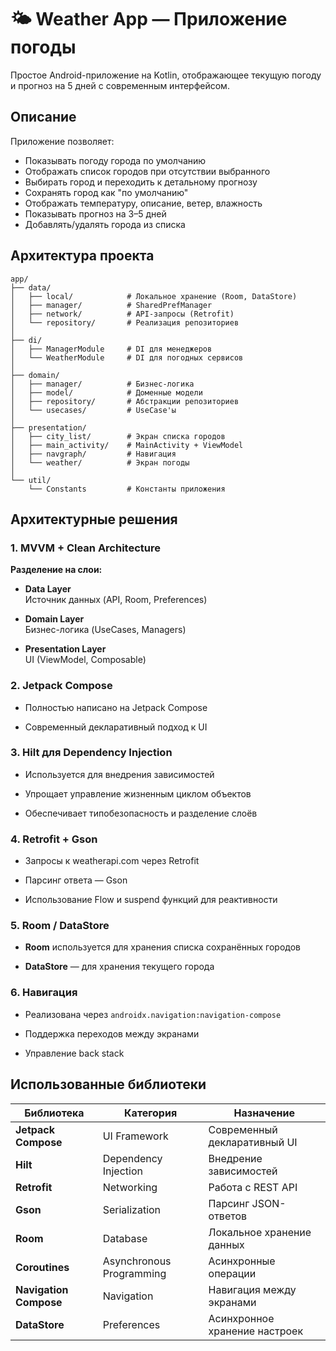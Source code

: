 # 🌤 Weather App — Приложение погоды

Простое Android-приложение на Kotlin, отображающее текущую погоду и прогноз на 5 дней с современным интерфейсом.

## Описание

Приложение позволяет:

- Показывать погоду города по умолчанию  
- Отображать список городов при отсутствии выбранного  
- Выбирать город и переходить к детальному прогнозу  
- Сохранять город как "по умолчанию"  
- Отображать температуру, описание, ветер, влажность  
- Показывать прогноз на 3–5 дней  
- Добавлять/удалять города из списка  

## Архитектура проекта

```text
app/
├── data/
│   ├── local/            # Локальное хранение (Room, DataStore)
│   ├── manager/          # SharedPrefManager
│   ├── network/          # API-запросы (Retrofit)
│   └── repository/       # Реализация репозиториев
│
├── di/
│   ├── ManagerModule     # DI для менеджеров
│   └── WeatherModule     # DI для погодных сервисов
│
├── domain/
│   ├── manager/          # Бизнес-логика
│   ├── model/            # Доменные модели
│   ├── repository/       # Абстракции репозиториев
│   └── usecases/         # UseCase'ы
│
├── presentation/
│   ├── city_list/        # Экран списка городов
│   ├── main_activity/    # MainActivity + ViewModel
│   ├── navgraph/         # Навигация
│   └── weather/          # Экран погоды
│
└── util/
    └── Constants         # Константы приложения
```
## Архитектурные решения

### 1. MVVM + Clean Architecture  
**Разделение на слои:**  

- **Data Layer**  
  Источник данных (API, Room, Preferences)  

- **Domain Layer**  
  Бизнес-логика (UseCases, Managers)  

- **Presentation Layer**  
  UI (ViewModel, Composable)  

### 2. Jetpack Compose  
- Полностью написано на Jetpack Compose
  
- Современный декларативный подход к UI

### 3. Hilt для Dependency Injection  
- Используется для внедрения зависимостей
  
- Упрощает управление жизненным циклом объектов
  
- Обеспечивает типобезопасность и разделение слоёв  

### 4. Retrofit + Gson  
- Запросы к weatherapi.com через Retrofit
  
- Парсинг ответа — Gson
  
- Использование Flow и suspend функций для реактивности  

### 5. Room / DataStore  
- **Room** используется для хранения списка сохранённых городов
  
- **DataStore** — для хранения текущего города  

### 6. Навигация  
- Реализована через `androidx.navigation:navigation-compose`
  
- Поддержка переходов между экранами
  
- Управление back stack  


## Использованные библиотеки

<div align="center">

| Библиотека          | Категория               | Назначение                          |
|---------------------|-------------------------|-------------------------------------|
| **Jetpack Compose** | UI Framework            | Современный декларативный UI        |
| **Hilt**            | Dependency Injection    | Внедрение зависимостей              |
| **Retrofit**        | Networking              | Работа с REST API                    |
| **Gson**           | Serialization           | Парсинг JSON-ответов                |
| **Room**           | Database                | Локальное хранение данных           |
| **Coroutines**     | Asynchronous Programming| Асинхронные операции                |
| **Navigation Compose** | Navigation           | Навигация между экранами            |
| **DataStore**      | Preferences             | Асинхронное хранение настроек       |

</div>
